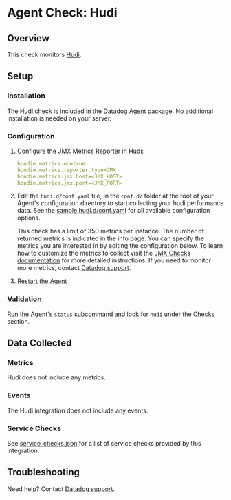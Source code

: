 # Agent Check: Hudi

## Overview

This check monitors [Hudi][1].

## Setup

### Installation

The Hudi check is included in the [Datadog Agent][2] package.
No additional installation is needed on your server.

### Configuration

1. Configure the [JMX Metrics Reporter][8] in Hudi:

    ```yaml
    hoodie.metrics.on=true
    hoodie.metrics.reporter.type=JMX
    hoodie.metrics.jmx.host=<JMX_HOST>
    hoodie.metrics.jmx.port=<JMX_PORT>
    ```


2. Edit the `hudi.d/conf.yaml` file, in the `conf.d/` folder at the root of your
   Agent's configuration directory to start collecting your hudi performance data.
   See the [sample hudi.d/conf.yaml][2] for all available configuration options.

   This check has a limit of 350 metrics per instance. The number of returned metrics is indicated in the info page.
   You can specify the metrics you are interested in by editing the configuration below.
   To learn how to customize the metrics to collect visit the [JMX Checks documentation][3] for more detailed instructions.
   If you need to monitor more metrics, contact [Datadog support][4].

2. [Restart the Agent][5]


### Validation

[Run the Agent's `status` subcommand][6] and look for `hudi` under the Checks section.

## Data Collected

### Metrics

Hudi does not include any metrics.

### Events

The Hudi integration does not include any events.

### Service Checks

See [service_checks.json][7] for a list of service checks provided by this integration.

## Troubleshooting

Need help? Contact [Datadog support][4].


[1]: **LINK_TO_INTEGERATION_SITE**
[2]: https://github.com/DataDog/integrations-core/blob/master/hudi/datadog_checks/hudi/data/conf.yaml.example
[3]: https://docs.datadoghq.com/integrations/java/
[4]: https://docs.datadoghq.com/help/
[5]: https://docs.datadoghq.com/agent/guide/agent-commands/#start-stop-and-restart-the-agent
[6]: https://docs.datadoghq.com/agent/guide/agent-commands/#agent-status-and-information
[7]: https://github.com/DataDog/integrations-core/blob/master/hudi/assets/service_checks.json
[8]: https://hudi.apache.org/docs/metrics/#jmxmetricsreporter